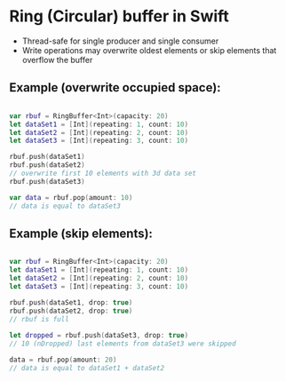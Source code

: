 # Ring (Circular) buffer in Swift

- Thread-safe for single producer and single consumer
- Write operations may overwrite oldest elements or skip elements that overflow the buffer

## Example (overwrite occupied space):
```swift

var rbuf = RingBuffer<Int>(capacity: 20)
let dataSet1 = [Int](repeating: 1, count: 10)
let dataSet2 = [Int](repeating: 2, count: 10)
let dataSet3 = [Int](repeating: 3, count: 10)

rbuf.push(dataSet1)
rbuf.push(dataSet2)
// overwrite first 10 elements with 3d data set
rbuf.push(dataSet3)

var data = rbuf.pop(amount: 10)
// data is equal to dataSet3

```

## Example (skip elements):
```swift

var rbuf = RingBuffer<Int>(capacity: 20)
let dataSet1 = [Int](repeating: 1, count: 10)
let dataSet2 = [Int](repeating: 2, count: 10)
let dataSet3 = [Int](repeating: 3, count: 10)

rbuf.push(dataSet1, drop: true)
rbuf.push(dataSet2, drop: true)
// rbuf is full
 
let dropped = rbuf.push(dataSet3, drop: true)
// 10 (nDropped) last elements from dataSet3 were skipped

data = rbuf.pop(amount: 20)
// data is equal to dataSet1 + dataSet2

```
